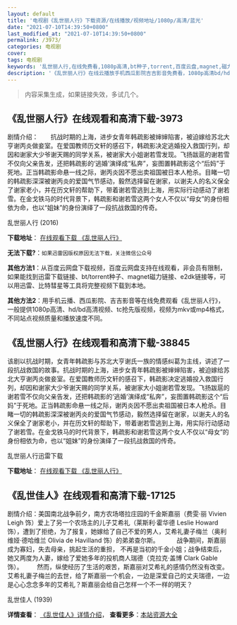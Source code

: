 ```yaml
---
layout: default
title: '电视剧《乱世丽人行》下载资源/在线播放/视频地址/1080p/高清/蓝光'
date: "2021-07-10T14:39:50+0800"
last_modified_at: "2021-07-10T14:39:50+0800"
permalink: /3973/
categories: 电视剧
cover:
tags: 电视剧
keywords: '乱世丽人行,在线免费看,1080p高清,bt种子,torrent,百度云盘,magnet,磁力链,迅雷下载资源'
description: '《乱世丽人行》在线云播放手机西瓜影院吉吉影音免费看，1080p高清bd/hd未删减完整版和tc抢先枪版，mkv/mp4格式，附带bt/torrent种子、magnet/磁力链、百度云盘、网盘资源迅雷下载链接'
---
```


>内容采集生成，如果链接失效，多试几个。


## 《乱世丽人行》在线观看和高清下载-3973

剧情介绍：　　抗战时期的上海，进步女青年韩疏影被婶婶陷害，被迫嫁给苏北大亨谢丙炎做妾室。在爱国教师历文轩的感召下，韩疏影决定逃婚投入救国行列，却因和谢家大少爷谢天赐的同学关系，被谢家大小姐谢若雪发现。飞扬跋扈的谢若雪不仅向父亲告发，还把韩疏影的‘逃婚’演绎成“私奔”，妄图置韩疏影这个“后妈”于死地。正当韩疏影命悬一线之际，谢丙炎因不愿出卖祖国被日本人枪杀。目睹一切的韩疏影深深被谢丙炎的爱国气节感动，毅然选择留在谢家，以谢夫人的名义保全了谢家老小，并在历文轩的帮助下，带着谢若雪逃到上海，用实际行动感动了谢若雪。在金戈铁马的时代背景下，韩疏影和谢若雪这两个女人不仅以“母女”的身份相依为命，也以“姐妹”的身份演绎了一段抗战救国的传奇。


乱世丽人行 (2016)

**下载地址**： [在线观看下载 《乱世丽人行》](https://www.btbtdy.me/btdy/dy9709.html) 


**无法下载?**：`如果迅雷因版权原因无法下载，关注微信公众号 `

**其他方法1**：从百度云网盘下载视频，百度云网盘支持在线观看，非会员有限制，如果能找到迅雷下载链接、bt/torrent种子、magnet磁力链接、e2dk链接等，可以用迅雷、比特彗星等工具将完整视频下载到本地。

**其他方法2**：用手机云播、西瓜影院、吉吉影音等在线免费观看《乱世丽人行》，一般提供1080p高清、hd/bd高清视频、tc抢先版视频，视频为mkv或mp4格式，不同站点视频质量和播放速度不同。


## 《乱世丽人行》在线观看和高清下载-38845

该剧以抗战时期，女青年韩疏影与苏北大亨谢氏一族的情感纠葛为主线，讲述了一段抗战救国的故事。抗战时期的上海，进步女青年韩疏影被婶婶陷害，被迫嫁给苏北大亨谢丙炎做妾室。在爱国教师历文轩的感召下，韩疏影决定逃婚投入救国行列，却因和谢家大少爷谢天赐的同学关系，被谢家大小姐谢若雪发现。飞扬跋扈的谢若雪不仅向父亲告发，还把韩疏影的‘逃婚’演绎成“私奔”，妄图置韩疏影这个“后妈”于死地。正当韩疏影命悬一线之际，谢丙炎因不愿出卖祖国被日本人枪杀。目睹一切的韩疏影深深被谢丙炎的爱国气节感动，毅然选择留在谢家，以谢夫人的名义保全了谢家老小，并在历文轩的帮助下，带着谢若雪逃到上海，用实际行动感动了谢若雪。在金戈铁马的时代背景下，韩疏影和谢若雪这两个女人不仅以“母女”的身份相依为命，也以“姐妹”的身份演绎了一段抗战救国的传奇。


乱世丽人行迅雷下载

**下载地址**： [在线观看下载 《乱世丽人行》](https://www.993dy.com//vod-detail-id-13552.html) 


## 《乱世佳人》在线观看和高清下载-17125

剧情介绍：美国南北战争前夕，南方农场塔拉庄园的千金斯嘉丽（费雯·丽 Vivien Leigh 饰）爱上了另一个农场主的儿子艾希礼（莱斯利·霍华德 Leslie Howard 饰），遭到了拒绝，为了报复，她嫁给了自己不爱的男人，艾希礼妻子梅兰（奥利维娅·德哈维兰 Olivia de Havilland 饰）的弟弟查尔斯。   　　战争期间，斯嘉丽成为寡妇，失去母亲，挑起生活的重担， 不再是当初的千金小姐；战争结束后，她又两度为人妻，嫁给了爱她多年的投机商人瑞德（克拉克·盖博 Clark Gable 饰）。 　　然而，纵使经历了生活的艰苦，斯嘉丽对艾希礼的感情仍然没有改变。艾希礼妻子梅兰的去世，给了斯嘉丽一个机会，一边是深爱自己的丈夫瑞德，一边是心心念念多年的艾希礼？斯嘉丽会给自己怎样一个不一样的明天？


乱世佳人 (1939)

**详情查看**： [《乱世佳人》详情介绍](/movie/17125/)， **查看更多**：[本站资源大全](/movie/t/all/)

